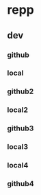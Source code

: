 # repp
## dev
### github
### local
### github2
### local2
### github3
### local3

### local4
### github4

